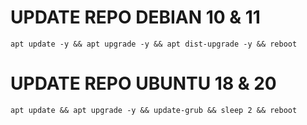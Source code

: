 
# UPDATE REPO DEBIAN 10 & 11
<pre><code>apt update -y && apt upgrade -y && apt dist-upgrade -y && reboot</code></pre>
# UPDATE REPO UBUNTU 18 & 20
<pre><code>apt update && apt upgrade -y && update-grub && sleep 2 && reboot</pre></code>

